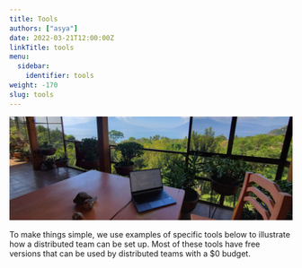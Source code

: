 ```yaml
---
title: Tools
authors: ["asya"]
date: 2022-03-21T12:00:00Z
linkTitle: tools
menu:
  sidebar:
    identifier: tools
weight: -170
slug: tools
---
```


![Remote Work](/img/lifestyle/remote-work-1.jpg)

To make things simple, we use examples of specific tools below to illustrate how a distributed team can be set up. Most of these tools have free versions that can be used by distributed teams with a $0 budget.